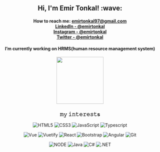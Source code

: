 <p align="center">

  
 
<h2 align = "center">Hi, I'm Emir Tonkal! :wave:</h2>

<div align = "center">
      <h4> 

 How to reach me: emirtonkal97@gmail.com <br> [Linkedln - @emirtonkal](https://www.linkedin.com/in/emir-tonkal-a63b0a168/)<br>[Instagram - @emirtonkal](https://instagram.com/emirtonkal)<br>[Twitter - @emirtonkal](https://twitter.com/emirtonkal)
  </h4>
</div>

<div align = "center">
 <h4>
 I’m currently working on HRMS(human resource management system)
    </h4>
</div>





 
</p>



<div align="center" height=100>
 <img height="150px"  src="https://github-readme-stats.vercel.app/api?username=EmirTonkal&show_icons=true&theme=dark">



</div>

<h3 align ="center"> 𝚖𝚢 𝚒𝚗𝚝𝚎𝚛𝚎𝚜𝚝s </h3>

<div align="center">

  

  </div>

  <div align="center">

  ![HTML5](https://img.shields.io/badge/-HTML5-E34F26?style=flat&logo=HTML5&logoColor=white) ![CSS3](https://img.shields.io/badge/-CSS3-1572B6?style=flat&logo=CSS3&logoColor=white) ![JavaScript](https://img.shields.io/badge/JavaScript-F7DF1E?style=badge&logo=javascript&logoColor=black) ![Typescript](https://img.shields.io/badge/-Typescript-007ACC?style=flat&logo=typescript&logoColor=white)

  </div>


<div align="center">
  
  ![Vue](https://img.shields.io/badge/-Vue-DD0031?style=flat&logo=vue.js&logoColor='green')
  ![Vuetify](https://img.shields.io/badge/-Vuetify-563D7C?style=flat&logo=vuetify&logoColor=white)
  ![React](https://img.shields.io/badge/-React-20232A?style=flat&logo=react&logoColor=61DAFB) 
  ![Bootstrap](https://img.shields.io/badge/-Bootstrap-563D7C?style=flat&logo=bootstrap&logoColor=white)
  ![Angular](https://img.shields.io/badge/-Angular-DD0031?style=flat&logo=angular&logoColor=white)
  ![Git](https://img.shields.io/badge/Git-F05032?style=badge&logo=git&logoColor=white) 
  
  
   </div>

  <div align="center">

 ![NODE](https://img.shields.io/badge/-Node-E34F26?style=flat&logo=node.js&logoColor=white)
 ![Java](https://img.shields.io/badge/-Java-20232A?style=flat&logo=java&logoColor=61DAFB) 
 ![C#](https://img.shields.io/badge/C%23-545d68?style=badge&logo=c-sharp&logoColor=white)
 ![.NET](https://img.shields.io/badge/-.NET-007ACC?style=flat&logo=.NET&logoColor=white)
  </div>
